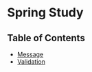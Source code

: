 # Spring Study

## Table of Contents
- [Message](/mvc2/message/README.md)
- [Validation](/mvc2/validation/README.md)
